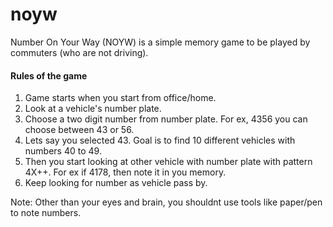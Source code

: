 # noyw
Number On Your Way (NOYW) is a simple memory game to be played by commuters (who are not driving). 

#### Rules of the game


1. Game starts when you start from office/home.
2. Look at a vehicle's number plate.
3. Choose a two digit number from number plate. For ex, 4356 you can choose between 43 or 56.
4. Lets say you selected 43. Goal is to find 10 different vehicles with numbers 40 to 49.
5. Then you start looking at other vehicle with number plate with pattern 4X++. For ex if 4178, then note it in you memory.
6. Keep looking for number as vehicle pass by.

Note: Other than your eyes and brain, you shouldnt use tools like paper/pen to note numbers.


